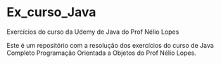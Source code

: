 # Ex_curso_Java
Exercícios do curso da Udemy de Java do Prof Nélio Lopes

Este é um repositório com a resolução dos exercícios do curso de Java Completo Programação Orientada a Objetos do Prof Nélio Lopes.
